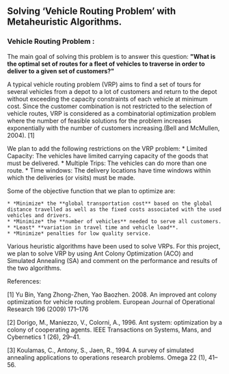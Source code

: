 ## Solving ‘Vehicle Routing Problem’ with Metaheuristic Algorithms.

### Vehicle Routing Problem :
The main goal of solving this problem is to answer this question: **"What is the optimal set of routes for a fleet of vehicles to traverse in order to deliver to a given set of customers?"**

A typical vehicle routing problem (VRP) aims to find a set of tours for several vehicles from a depot to a lot of customers and return to the depot without exceeding the capacity constraints of each vehicle at minimum cost. Since the customer combination is not restricted to the selection of vehicle routes, VRP is considered as a combinatorial optimization problem where the number of feasible solutions for the problem increases exponentially with the number of customers increasing.(Bell and McMullen, 2004). [1] 

We plan to add the following restrictions on the VRP problem:
    * Limited Capacity: The vehicles have limited carrying capacity of the goods that must be delivered.
    * Multiple Trips: The vehicles can do more than one route.
    * Time windows: The delivery locations have time windows within which the deliveries (or visits) must be made.
    
Some of the objective function that we plan to optimize are:

    * *Minimize* the **global transportation cost** based on the global distance travelled as well as the fixed costs associated with the used vehicles and drivers.
    * *Minimize* the **number of vehicles** needed to serve all customers.
    * *Least* **variation in travel time and vehicle load**.
    * *Minimize* penalties for low quality service.

Various heuristic algorithms have been used to solve VRPs. For this project, we plan to solve VRP by using Ant Colony Optimization (ACO) and Simulated Annealing (SA) and comment on the performance and results of the two algorithms. 
    
References: 

 [1] Yu Bin, Yang Zhong-Zhen, Yao Baozhen. 2008. An improved ant colony optimization for vehicle routing problem. European Journal of Operational Research 196 (2009) 171–176
 
 [2] Dorigo, M., Maniezzo, V., Colorni, A., 1996. Ant system: optimization by a colony of cooperating agents. IEEE Transactions on Systems, Mans, and Cybernetics 1 (26), 29–41.
 
 [3] Koulamas, C., Antony, S., Jaen, R., 1994. A survey of simulated annealing applications to operations research problems. Omega 22 (1), 41–56.